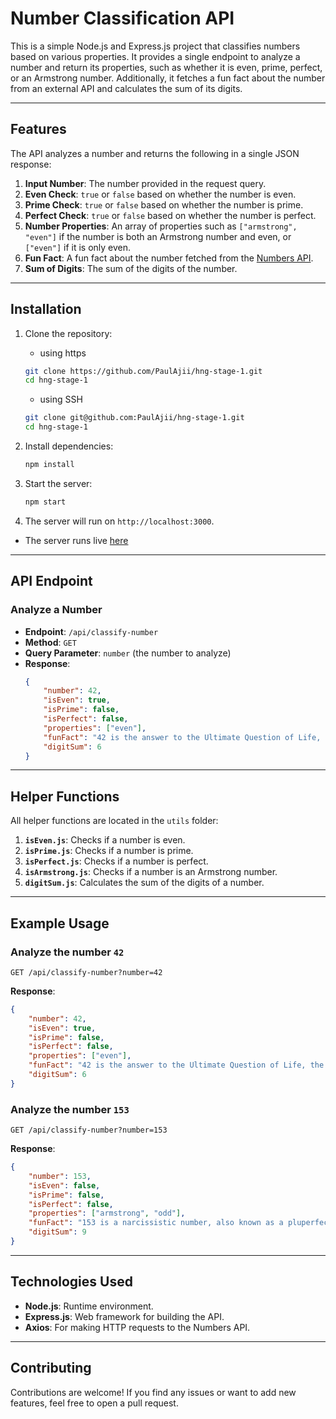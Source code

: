 # Number Classification API

This is a simple Node.js and Express.js project that classifies numbers based on various properties. It provides a single endpoint to analyze a number and return its properties, such as whether it is even, prime, perfect, or an Armstrong number. Additionally, it fetches a fun fact about the number from an external API and calculates the sum of its digits.

---

## Features

The API analyzes a number and returns the following in a single JSON response:

1. **Input Number**: The number provided in the request query.
2. **Even Check**: `true` or `false` based on whether the number is even.
3. **Prime Check**: `true` or `false` based on whether the number is prime.
4. **Perfect Check**: `true` or `false` based on whether the number is perfect.
5. **Number Properties**: An array of properties such as `["armstrong", "even"]` if the number is both an Armstrong number and even, or `["even"]` if it is only even.
6. **Fun Fact**: A fun fact about the number fetched from the [Numbers API](http://numbersapi.com/).
7. **Sum of Digits**: The sum of the digits of the number.

---

## Installation

1. Clone the repository:

    - using https

    ```bash
    git clone https://github.com/PaulAjii/hng-stage-1.git
    cd hng-stage-1
    ```

    - using SSH

    ```bash
    git clone git@github.com:PaulAjii/hng-stage-1.git
    cd hng-stage-1
    ```

2. Install dependencies:

    ```bash
    npm install
    ```

3. Start the server:

    ```bash
    npm start
    ```

4. The server will run on `http://localhost:3000`.

-   The server runs live [here](https://hng-stage-1-q7i5.onrender.com/)

---

## API Endpoint

### Analyze a Number

-   **Endpoint**: `/api/classify-number`
-   **Method**: `GET`
-   **Query Parameter**: `number` (the number to analyze)
-   **Response**:
    ```json
    {
    	"number": 42,
    	"isEven": true,
    	"isPrime": false,
    	"isPerfect": false,
    	"properties": ["even"],
    	"funFact": "42 is the answer to the Ultimate Question of Life, the Universe, and Everything.",
    	"digitSum": 6
    }
    ```

---

## Helper Functions

All helper functions are located in the `utils` folder:

1. **`isEven.js`**: Checks if a number is even.
2. **`isPrime.js`**: Checks if a number is prime.
3. **`isPerfect.js`**: Checks if a number is perfect.
4. **`isArmstrong.js`**: Checks if a number is an Armstrong number.
5. **`digitSum.js`**: Calculates the sum of the digits of a number.

---

## Example Usage

### Analyze the number `42`

`GET /api/classify-number?number=42`

**Response**:

```json
{
	"number": 42,
	"isEven": true,
	"isPrime": false,
	"isPerfect": false,
	"properties": ["even"],
	"funFact": "42 is the answer to the Ultimate Question of Life, the Universe, and Everything.",
	"digitSum": 6
}
```

### Analyze the number `153`

`GET /api/classify-number?number=153`

**Response**:

```json
{
	"number": 153,
	"isEven": false,
	"isPrime": false,
	"isPerfect": false,
	"properties": ["armstrong", "odd"],
	"funFact": "153 is a narcissistic number, also known as a pluperfect number.",
	"digitSum": 9
}
```

---

## Technologies Used

-   **Node.js**: Runtime environment.
-   **Express.js**: Web framework for building the API.
-   **Axios**: For making HTTP requests to the Numbers API.

---

## Contributing

Contributions are welcome! If you find any issues or want to add new features, feel free to open a pull request.
